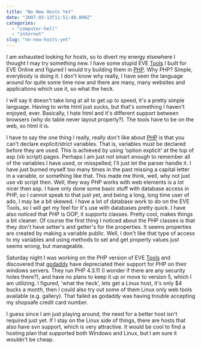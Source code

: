 ```yaml
---
title: "No New Hosts Yet"
date: "2007-03-13T11:51:48.000Z"
categories: 
  - "computer-hell"
  - "internet"
slug: "no-new-hosts-yet"
---
```


I am exhausted looking for hosts, so to divert my energy elsewhere I thought I may try something new. I have some stupid EVE [Tools](http://eve.brettski.com) I built for EVE Online and figured I would try building them in [PHP](http://php.net). Why PHP? Simple, everybody is doing it. I don't know why really, I have seen the language around for quite some time now and there are many, many websites and applications which use it, so what the heck.

I will say it doesn't take long at all to get up to speed, it's a pretty simple language. Having to write html just sucks, but that's something I haven't enjoyed, ever. Basically, I hate html and it's different support between browsers (why do table never layout properly?). The tools have to be on the web, so html it is.

I have to say the one thing I really, really don't like about [PHP](http://php.net) is that you can't declare explicit/strict variables. That is, variables must be declared before they are used. This is achieved by using 'option explicit' at the top of asp (vb script) pages. Perhaps I am just not smart enough to remember all of the variables I have used, or misspelled; I'll just let the parser handle it. I have just burned myself too many times in the past missing a capital letter in a variable, or something like that. This made me think, well, why not just use vb script then. Well, they way PHP works with web elements is a lot nicer then asp. I have only done some basic stuff with database access in PHP, so I cannot speak to that just yet, and being a long, long time user of ado, I may be a bit skewed. I have a lot of database work to do on the EVE Tools, so I will get my feel for it's use with databases pretty quick. I have also noticed that PHP is OOP, it supports classes. Pretty cool, makes things a bit cleaner. Of course the first thing I noticed about the PHP classes is that they don't have setter's and getter's for the properties. It seems properties are created by making a variable public. Well, I don't like that type of access to my variables and using methods to set and get property values just seems wrong, but manageable.

Saturday night I was working on the PHP version of EVE [Tools](http://eve2.brettski.com) and discovered that [godaddy](http://www.godaddy.com) have depreciated their support for PHP on their windows servers. They run PHP 4.3.11 (I wonder if there are any security holes there?), and have no plans to keep it up or move to version 5, which I am utilizing. I figured, 'what the heck', lets get a Linux host, it's only $4 bucks a month, then I could also try out some of them Linux only web tools available (e.g. gallery). That failed as godaddy was having trouble accepting my shopsafe credit card number.

I guess since I am just playing around, the need for a better host isn't required just yet. If I stay on the Linux side of things, there are hosts that also have svn support, which is very attractive. It would be cool to find a hosting plan that supported both Windows and Linux, but I am sure it wouldn't be cheap.
